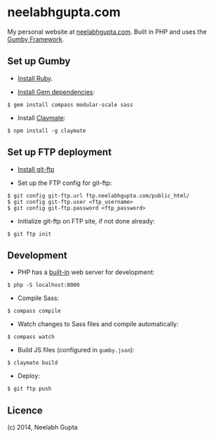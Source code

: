 # neelabhgupta.com
My personal website at [neelabhgupta.com](http://neelabhgupta.com/).
Built in PHP and uses the [Gumby Framework](http://gumbyframework.com/).

## Set up Gumby
* [Install Ruby](http://gumbyframework.com/docs/#!/installing-ruby).

* [Install Gem dependencies](http://gumbyframework.com/docs/#!/gem-dependencies):  
```
$ gem install compass modular-scale sass
```

* Install [Claymate](http://gumbyframework.com/docs/claymate/#!/installation):  
```
$ npm install -g claymate
```

## Set up FTP deployment
* [Install git-ftp](https://github.com/git-ftp/git-ftp/blob/releases/0.9.x/INSTALL.md)

* Set up the FTP config for git-ftp:  
```
$ git config git-ftp.url ftp.neelabhgupta.com/public_html/
$ git config git-ftp.user <ftp_username>
$ git config git-ftp.password <ftp_password>
```

* Initialize git-ftp on FTP site, if not done already:  
```
$ git ftp init
```

## Development

* PHP has a [built-in](http://php.net/manual/en/features.commandline.webserver.php) web server for development:  
```
$ php -S localhost:8000
```

* Compile Sass:  
```
$ compass compile
```

* Watch changes to Sass files and compile automatically:  
```
$ compass watch
```

* Build JS files (configured in `gumby.json`):  
```
$ claymate build
```

* Deploy:  
```
$ git ftp push
```

## Licence
(c) 2014, Neelabh Gupta

